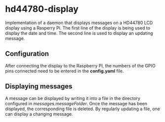 # hd44780-display

Implementation of a daemon that displays messages on a
HD44780 LCD display using a Rasperry Pi. The first line
of the display is being used to display the date and
time. The second line is used to display an updating
message.

## Configuration

After connecting the display to the Raspberry PI, the
numbers of the GPIO pins connected need to be entered
in the **config.yaml** file.

## Displaying messages

A message can be displayed by writing it into a file
in the directory configured in _messages.messageFolder_.
Once the message has been displayed, the corresponding
file is deleted. By regularly updating a file, one can
display a changing message.

